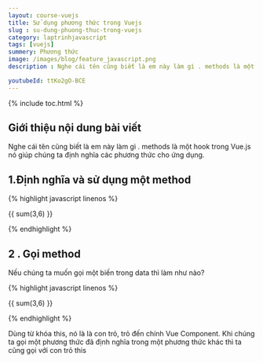 ```yaml
---
layout: course-vuejs
title: Sử dụng phương thức trong Vuejs
slug : su-dung-phuong-thuc-trong-vuejs
category: laptrinhjavascript
tags: [vuejs]
summery: Phương thức
image: /images/blog/feature_javascript.png
description : Nghe cái tên cũng biết là em này làm gì . methods là một hook trong Vue.js nó giúp chúng ta định nghĩa các phương thức cho ứng dụng.

youtubeId: ttKo2gO-BCE
---
```


{% include toc.html %}

## **Giới thiệu nội dung bài viết**

Nghe cái tên cũng biết là em này làm gì . methods là một hook trong Vue.js nó giúp chúng ta định nghĩa các phương thức cho ứng dụng.



## **1.Ðịnh nghĩa và sử dụng một method**


{% highlight javascript  linenos %}

<div id="app"> 
 <div>{{ sum(3,6) }}</div> 
</div> 
<script> 
 var app = new Vue({ 
 el: "#app", 
 data() { 
 return { 
 message: "Message", 
 }; 
 }, 
 methods: { 
 sum(num1, num2) { 
 return num1 + num2; 
 }, 
 }, 
 }); 
</script> 


{% endhighlight %}


## **2 . Gọi method**

Nếu chúng ta muốn gọi một biến trong data thì làm như nào? 

{% highlight javascript  linenos %}

<div id="app"> 
 <div>{{ sum(3,6) }}</div> 
</div> 
<script> 
 var app = new Vue({ 
 el: "#app", 
 data() { 
 return { 
 message: "Message", 
 num: 6, 
 }; 
 }, 
 methods: { 
 sum(num1, num2) { 
 return num1 + num2 + this.num; 
 },
 }, 
 }); 
</script> 


{% endhighlight %}

Dùng từ khóa this, nó là là con trỏ, trỏ đến chính Vue Component. 
Khi chúng ta gọi một phương thức đã định nghĩa trong một phương thức khác thì ta cũng gọi với con trỏ this


